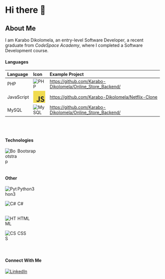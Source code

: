 # Hi there 👋

<!--
**Karabo-Dikolomela/Karabo-Dikolomela** is a ✨ _special_ ✨ repository because its `README.md` (this file) appears on your GitHub profile.

Here are some ideas to get you started:

- 🔭 I’m currently working on ...
- 🌱 I’m currently learning ...
- 👯 I’m looking to collaborate on ...
- 🤔 I’m looking for help with ...
- 💬 Ask me about ...
- 📫 How to reach me: ...
- 😄 Pronouns: ...
- ⚡ Fun fact: ...
-->
## About Me
I am Karabo Dikolomela, an entry-level Software Developer, a recent graduate from <i>CodeSpace Academy</i>, where I completed a Software Development course.

#### Languages
|  Language | Icon |  Example Project |
| :------------- | :------------- | :------------- |
| PHP | <img align="left" alt="PHP" width="40px" src="https://icongr.am/devicon/php-original.svg"/>  | https://github.com/Karabo-Dikolomela/Online_Store_Backend/ |
| JavaScript | <img align="left" alt="Javascript" width="40px" src="https://github.com/devicons/devicon/blob/master/icons/javascript/javascript-original.svg"/> | https://github.com/Karabo-Dikolomela/Netflix-Clone|
| MySQL | <img align="left" alt="MySQL" width="40px" src="https://icongr.am/devicon/mysql-original-wordmark.svg"/> | https://github.com/Karabo-Dikolomela/Online_Store_Backend/ |

<br><br>
#### Technologies
Bootsrap
<img align="left" alt="Bootstrap" width="40px" src="https://icongr.am/devicon/bootstrap-plain.svg"/><br/><br/><br/><br/>

#### Other
Python3
<img align="left" alt="Python3" width="40px" src="https://upload.wikimedia.org/wikipedia/commons/thumb/c/c3/Python-logo-notext.svg/1869px-Python-logo-notext.svg.png"/><br><br>

C#
<img align="left" alt="C#" width="40px" src="https://upload.wikimedia.org/wikipedia/commons/thumb/b/bd/Logo_C_sharp.svg/1200px-Logo_C_sharp.svg.png"/><br><br>

HTML
<img align="left" alt="HTML" width="40px" src="https://icongr.am/devicon/html5-original-wordmark.svg"/><br><br>

CSS
<img align="left" alt="CSS" width="40px" src="https://icongr.am/devicon/css3-original-wordmark.svg"/><br/><br/><br/><br/>

#### Connect With Me
<a href="https://www.linkedin.com/in/karabo-dikolomela-16a26b166/" target="blank"><img alt="LinkedIn" src="https://cdn.freebiesupply.com/logos/large/2x/linkedin-icon-logo-png-transparent.png" wdth="40px" height="40px"></a>
